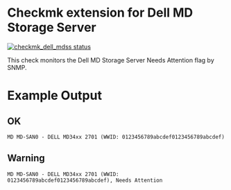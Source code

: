 # Checkmk extension for Dell MD Storage Server

<a href="https://github.com/jiuka/checkmk_dell_mdss/actions"><img alt="checkmk_dell_mdss status" src="https://github.com/jiuka/checkmk_dell_mdss/workflows/Build%20Checkmk%20package/badge.svg"></a>

This check monitors the Dell MD Storage Server Needs Attention flag by SNMP.

# Example Output
## OK
```
MD MD-SAN0 - DELL MD34xx 2701 (WWID: 0123456789abcdef0123456789abcdef)
```
## Warning
```
MD MD-SAN0 - DELL MD34xx 2701 (WWID: 0123456789abcdef0123456789abcdef), Needs Attention
```
